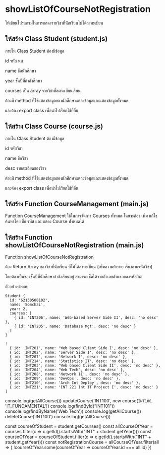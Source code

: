 # **showListOfCourseNotRegistration**

ให้เขียนโปรแกรมในการแสดงรายวิชาที่นักเรียนไม่ได้ลงทะเบียน


## ให้สร้าง Class Student (student.js)

ภายใน Class Student ต้องมีข้อมูล

id รหัส นส

name ชื่อนักศึกษา

year ชั้นปีที่กำลังศึกษา

courses เป็น array รายวิชาที่ละทะเบียนเรียน


ต้องมี method ที่ใช้แสดงข้อมูลของนักศึกษาแต่ละข้อมูลและแสดงข้อมูลทั้งหมด


และต้อง export class เพื่อนำไปเรียกใช้ที่อื่น


## ให้สร้าง Class Course (course.js)


ภายใน Class Student ต้องมีข้อมูล

id รหัสวิชา

name ชื่อวิชา

desc รายละเอียดของวิชา


ต้องมี method ที่ใช้แสดงข้อมูลของนักศึกษาแต่ละข้อมูลและแสดงข้อมูลทั้งหมด

และต้อง export class เพื่อนำไปเรียกใช้ที่อื่น

## ให้สร้าง Function CourseManagement (main.js)

Function CourseManagement ใช้ในการจัดการ Courses ทั้งหมด โดยจะต้อง เพิ่ม แก้ไข ค้นหาโดย ชื่อ รหัส และ แสดง Course ทั้งหมดได้

## ให้สร้าง Function showListOfCourseNotRegistration (main.js)

Function showListOfCourseNotRegistration

ต้อง Return Array ของวิชาที่นักเรียน ที่ไม่ได้ลงทะเบียน (เพิ่มความท้าทาย เรียงตามรหัสวิชา)

โดยต้องเป็นของชั้นปีที่นักศึกษากำลังเรียนอยู่ สามารถเช็คได้จากตัวเลขตัวแรกของรหัสวิชา


ตัวอย่างคำตอบ

```
Student {
  id: '62130500102',
  name: 'Somchai',
  year: 2,
  courses: [
    { id: 'INT206', name: 'Web-based Server Side II', desc: 'no desc' },
    { id: 'INT205', name: 'Database Mgt', desc: 'no desc' }
  ]
}

```

```
[
  { id: 'INT201', name: 'Web based Client Side I', desc: 'no desc' },   
  { id: 'INT202', name: 'Server Side I', desc: 'no desc' },
  { id: 'INT207', name: 'Network I', desc: 'no desc' },
  { id: 'INT214', name: 'Statistics IT', desc: 'no desc' },
  { id: 'INT203', name: 'Web based Client Side II', desc: 'no desc' },  
  { id: 'INT204', name: 'Web Tech', desc: 'no desc' },
  { id: 'INT208', name: 'Network II', desc: 'no desc' },
  { id: 'INT209', name: 'DevOps', desc: 'no desc' },
  { id: 'INT210', name: 'Arch Int Deploy', desc: 'no desc' },
  { id: 'INT221', name: 'INT 221 Int IT Project I', desc: 'no desc' }
]

```
console.log(getAllCourse())
updateCourse('INT100', new course(`INT100`, 'IT_FUNDAMENTAL'))
console.log(findById("INT101"))
console.log(findByName('Web Tech'))
console.log(getAllCourse())
deleteCourse('INT100')
console.log(getAllCourse())

const courseOfStudent = student.getCourses()
    const allCourseOfYear = courses.filter(c => c.getId().startsWith("INT" + student.getYear()))
    const courseOfYear = courseOfStudent.filter(c => c.getId().startsWith("INT" + student.getYear()))
    const notRegistrationCourse = allCourseOfYear.filter(all => {
        !courseOfYear.some(courseOfYear => courseOfYear.id === all.id)
    })